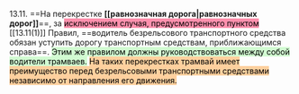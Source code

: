 13.11. ==На перекрестке **[[равнозначная дорога|равнозначных дорог]]**==, за <mark style="background: #FF5582A6;">исключением случая, предусмотренного пунктом</mark> [[13.11(1)]] Правил, ==водитель безрельсового транспортного средства обязан уступить дорогу транспортным средствам, приближающимся справа==. <mark style="background: #BBFABBA6;">Этим же правилом должны руководствоваться между собой водители трамваев.</mark>
<mark style="background: #FFB86CA6;">На таких перекрестках трамвай имеет преимущество перед безрельсовыми транспортными средствами независимо от направления его движения.</mark>
